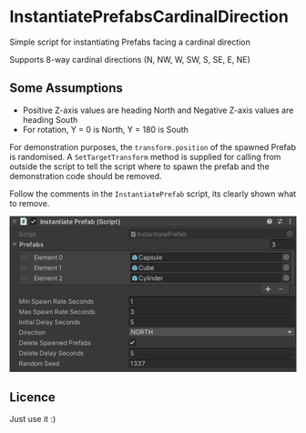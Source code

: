 # InstantiatePrefabsCardinalDirection

Simple script for instantiating Prefabs facing a cardinal direction

Supports 8-way cardinal directions (N, NW, W, SW, S, SE, E, NE)

## Some Assumptions

* Positive Z-axis values are heading North and Negative Z-axis values are heading South
* For rotation, Y = 0 is North, Y = 180 is South

For demonstration purposes, the `transform.position` of the spawned Prefab is randomised. A `SetTargetTransform` method is supplied for calling from outside the script to tell the script where to spawn the prefab and the demonstration code should be removed.

Follow the comments in the `InstantiatePrefab` script, its clearly shown what to remove.

!["Screenshot"](https://github.com/soda3x/InstantiatePrefabsCardinalDirection/blob/1c38eef8495a05e66080356378f5171d8c242454/screenshot.png)

## Licence

Just use it :)
